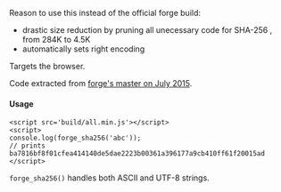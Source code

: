 Reason to use this instead of the official forge build:
  - drastic size reduction by pruning all unecessary code for SHA-256 , from 284K to 4.5K
  - automatically sets right encoding
  
Targets the browser.

Code extracted from [forge's master on July 2015](https://github.com/digitalbazaar/forge/tree/3b7826f7c2735c42b41b7ceaaadaad570e92d898).

#### Usage
```
<script src='build/all.min.js'></script>
<script>
console.log(forge_sha256('abc'));
// prints ba7816bf8f01cfea414140de5dae2223b00361a396177a9cb410ff61f20015ad
</script>
```
`forge_sha256()` handles both ASCII and UTF-8 strings.
